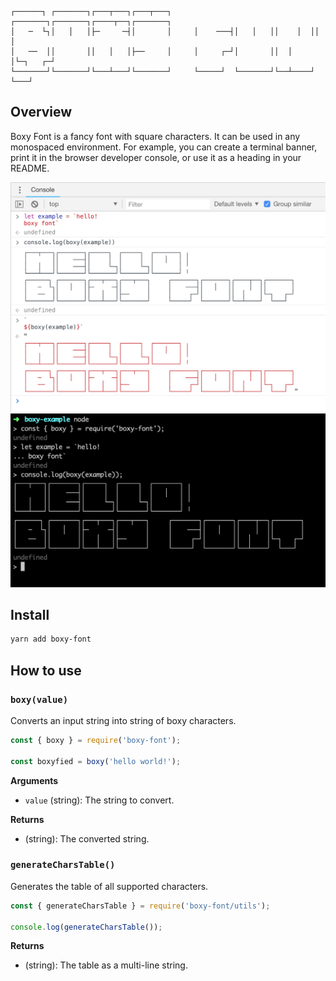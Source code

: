 ```
┌──────┐ ┌───────┐┌───┬───┐┌───┬───┐     ┌───────┐┌───────┐┌────┬──┐┌───────┐
│   ─  └┐│   │   │├─     ─┤│       │     │    ───┤│   │   ││    │  ││       │
│   ──  ││       ││   │   │├──     │     │     ┌─┘│       ││  │    │└─┐   ┌─┘
└───────┘└───────┘└───┴───┘└───────┘     └─────┘  └───────┘└──┴────┘  └───┘
```

## Overview
Boxy Font is a fancy font with square characters.
It can be used in any monospaced environment.
For example, you can create a terminal banner, print it in the browser developer console,
or use it as a heading in your README.

<img src="./img/chrome-dev-tools.png" alt="Chrome Dev Tools" width="512" />

<img src="./img/mac-os-terminal.png" alt="Mac OS terminal" width="512" />

## Install

```bash
yarn add boxy-font
```

## How to use

### `boxy(value)`

Converts an input string into string of boxy characters.

```js
const { boxy } = require('boxy-font');

const boxyfied = boxy('hello world!');
```  

**Arguments**
- `value` (string): The string to convert.

**Returns**
- (string): The converted string.

### `generateCharsTable()`

Generates the table of all supported characters.

```js
const { generateCharsTable } = require('boxy-font/utils');

console.log(generateCharsTable());
```

**Returns**
- (string): The table as a multi-line string.
